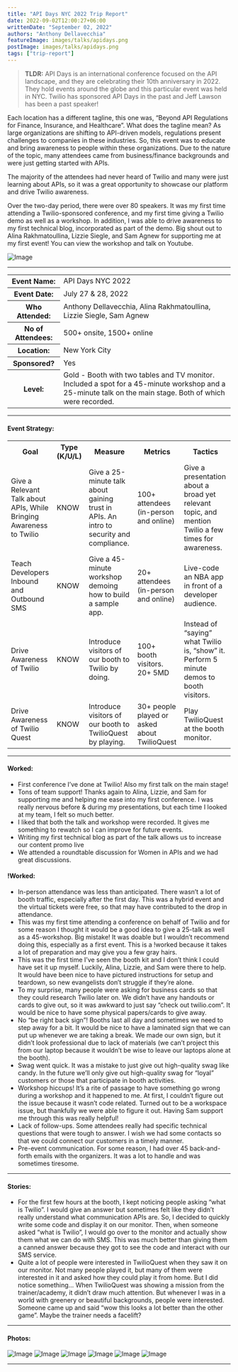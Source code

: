 ```yaml
---
title: "API Days NYC 2022 Trip Report"
date: 2022-09-02T12:00:27+06:00
writtenDate: "September 02, 2022"
authors: "Anthony Dellavecchia"
featureImage: images/talks/apidays.png
postImage: images/talks/apidays.png
tags: ["trip-report"]
---
```


> **TLDR:** API Days is an international conference focused on the API landscape, and they are celebrating their 10th anniversary in 2022. They hold events around the globe and this particular event was held in NYC. Twilio has sponsored API Days in the past and Jeff Lawson has been a past speaker!

Each location has a different tagline, this one was, “Beyond API Regulations for Finance, Insurance, and Healthcare”. What does the tagline mean? As large organizations are shifting to API-driven models, regulations present challenges to companies in these industries. So, this event was to educate and bring awareness to people within these organizations. Due to the nature of the topic, many attendees came from business/finance backgrounds and were just getting started with APIs.

The majority of the attendees had never heard of Twilio and many were just learning about APIs, so it was a great opportunity to showcase our platform and drive Twilio awareness.

Over the two-day period, there were over 80 speakers. It was my first time attending a Twilio-sponsored conference, and my first time giving a Twilio demo as well as a workshop. In addition, I was able to drive awareness to my first technical blog, incorporated as part of the demo. Big shout out to Alina Rakhmatoullina, Lizzie Siegle, and Sam Agnew for supporting me at my first event! You can view the workshop and talk on Youtube.

![Image](/images/trip-report/apidays1.jpg)

---

<table>
  <tr>
    <th>Event Name:</th>
    <td>API Days NYC 2022</td>
  </tr>
  <tr>
    <th>Event Date:</th>
    <td>July 27 & 28, 2022</td>
  </tr>
    <tr>
    <th>Who Attended:</th>
    <td>Anthony Dellavecchia, Alina Rakhmatoullina, Lizzie Siegle, Sam Agnew</td>
  </tr>
      <tr>
    <th>No of Attendees:</th>
    <td>500+ onsite, 1500+ online</td>
  </tr>
        <tr>
    <th>Location:</th>
    <td>New York City</td>
  </tr>
          <tr>
    <th>Sponsored?</th>
    <td>Yes</td>
  </tr>
            <tr>
    <th>Level:</th>
    <td>Gold - Booth with two tables and TV monitor. Included a spot for a 45-minute workshop and a 25-minute talk on the main stage. Both of which were recorded.</td>
  </tr>
</table>

---

#### Event Strategy:

<table>
  <tr>
    <th>Goal</th>
    <th>Type (K/U/L)</th>
    <th>Measure</th>
    <th>Metrics</th>
    <th>Tactics</th>
  </tr>
  <tr>
    <td>Give a Relevant Talk about APIs, While Bringing Awareness to Twilio</td>
    <td>KNOW</td>
    <td>Give a 25-minute talk about gaining trust in APIs. An intro to security and compliance.</td>
    <td>100+ attendees (in-person and online)</td>
    <td>Give a presentation about a broad yet relevant topic, and mention Twilio a few times for awareness.</td>
  </tr>
  <tr>
    <td>Teach Developers Inbound and Outbound SMS</td>
    <td>KNOW</td>
    <td>Give a 45-minute workshop demoing how to build a sample app.</td>
    <td>20+ attendees (in-person and online)</td>
    <td>Live-code an NBA app in front of a developer audience.</td>
  </tr>
<tr>
    <td>Drive Awareness of Twilio</td>
    <td>KNOW</td>
    <td>Introduce visitors of our booth to Twilio by doing.</td>
    <td>100+ booth visitors. 20+ 5MD</td>
    <td>Instead of “saying” what Twilio is, “show” it. Perform 5 minute demos to booth visitors.</td>
  </tr>
  <tr>
    <td>Drive Awareness of Twilio Quest</td>
    <td>KNOW</td>
    <td>Introduce visitors of our booth to TwilioQuest by playing.</td>
    <td>30+ people played or asked about TwilioQuest</td>
    <td>Play TwilioQuest at the booth monitor.</td>
  </tr>
</table>

---

#### Worked:
- First conference I’ve done at Twilio! Also my first talk on the main stage!
- Tons of team support! Thanks again to Alina, Lizzie, and Sam for supporting me and helping me ease into my first conference. I was really nervous before & during my presentations, but each time I looked at my team, I felt so much better.
- I liked that both the talk and workshop were recorded. It gives me something to rewatch so I can improve for future events.
- Writing my first technical blog as part of the talk allows us to increase our content promo live
- We attended a roundtable discussion for Women in APIs and we had great discussions.

#### !Worked:
- In-person attendance was less than anticipated. There wasn’t a lot of booth traffic, especially after the first day. This was a hybrid event and the virtual tickets were free, so that may have contributed to the drop in attendance.
- This was my first time attending a conference on behalf of Twilio and for some reason I thought it would be a good idea to give a 25-talk as well as a 45-workshop. Big mistake! It was doable but I wouldn’t recommend doing this, especially as a first event. This is a !worked because it takes a lot of preparation and may give you a few gray hairs.
- This was the first time I’ve seen the booth kit and I don’t think I could have set it up myself. Luckily, Alina, Lizzie, and Sam were there to help. It would have been nice to have pictured instructions for setup and teardown, so new evangelists don’t struggle if they’re alone.
- To my surprise, many people were asking for business cards so that they could research Twilio later on. We didn’t have any handouts or cards to give out, so it was awkward to just say “check out twilio.com”. It would be nice to have some physical papers/cards to give away.
- No “be right back sign”! Booths last all day and sometimes we need to step away for a bit. It would be nice to have a laminated sign that we can put up whenever we are taking a break. We made our own sign, but it didn’t look professional due to lack of materials (we can’t project this from our laptop because it wouldn’t be wise to leave our laptops alone at the booth).
- Swag went quick. It was a mistake to just give out high-quality swag like candy. In the future we’ll only give out high-quality swag for “loyal” customers or those that participate in booth activities.
- Workshop hiccups! It’s a rite of passage to have something go wrong during a workshop and it happened to me. At first, I couldn’t figure out the issue because it wasn’t code related. Turned out to be a workspace issue, but thankfully we were able to figure it out. Having Sam support me through this was really helpful!
- Lack of follow-ups. Some attendees really had specific technical questions that were tough to answer. I wish we had some contacts so that we could connect our customers in a timely manner.
- Pre-event communication. For some reason, I had over 45 back-and-forth emails with the organizers. It was a lot to handle and was sometimes tiresome.

---

#### Stories: 
- For the first few hours at the booth, I kept noticing people asking “what is Twilio”. I would give an answer but sometimes felt like they didn’t really understand what communication APIs are. So, I decided to quickly write some code and display it on our monitor. Then, when someone asked “what is Twilio”, I would go over to the monitor and actually show them what we can do with SMS. This was much better than giving them a canned answer because they got to see the code and interact with our SMS service.
- Quite a lot of people were interested in TwilioQuest when they saw it on our monitor. Not many people played it, but many of them were interested in it and asked how they could play it from home. But I did notice something… When TwilioQuest was showing a mission from the trainer/academy, it didn’t draw much attention. But whenever I was in a world with greenery or beautiful backgrounds, people were interested. Someone came up and said “wow this looks a lot better than the other game”. Maybe the trainer needs a facelift?

---

#### Photos:

![Image](/images/trip-report/apidays2.JPG)
![Image](/images/trip-report/apidays3.JPG)
![Image](/images/trip-report/apidays4.JPG)
![Image](/images/trip-report/apidays5.JPG)
![Image](/images/trip-report/apidays6.JPG)
![Image](/images/trip-report/apidays7.JPG)


---